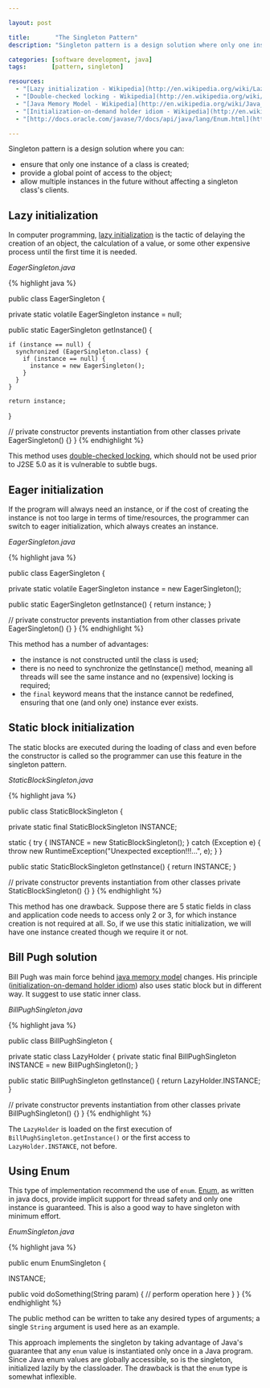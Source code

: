 ```yaml
---

layout: post

title:       "The Singleton Pattern"
description: "Singleton pattern is a design solution where only one instance of a class is created, and provide a global point of access to the object."

categories: [software development, java]
tags:       [pattern, singleton]

resources:
  - "[Lazy initialization - Wikipedia](http://en.wikipedia.org/wiki/Lazy_initialization)"
  - "[Double-checked locking - Wikipedia](http://en.wikipedia.org/wiki/Double_checked_locking_pattern)"
  - "[Java Memory Model - Wikipedia](http://en.wikipedia.org/wiki/Java_Memory_Model)"
  - "[Initialization-on-demand holder idiom - Wikipedia](http://en.wikipedia.org/wiki/Initialization_on_demand_holder_idiom)"
  - "[http://docs.oracle.com/javase/7/docs/api/java/lang/Enum.html](http://docs.oracle.com/javase/7/docs/api/java/lang/Enum.html)"

---
```



Singleton pattern is a design solution where you can:
- ensure that only one instance of a class is created;
- provide a global point of access to the object;
- allow multiple instances in the future without affecting a singleton class's clients.


## Lazy initialization

In computer programming, <a href="https://en.wikipedia.org/wiki/Lazy_initialization">lazy initialization</a> is the tactic of delaying the creation of an object, the calculation of a value, or some other expensive process until the first time it is needed.

*EagerSingleton.java*

{% highlight java %}

public class EagerSingleton {

  private static volatile EagerSingleton instance = null;

  public static EagerSingleton getInstance() {

    if (instance == null) {
      synchronized (EagerSingleton.class) {
        if (instance == null) {
          instance = new EagerSingleton();
        }
      }
    }

    return instance;
  }

  // private constructor prevents instantiation from other classes
  private EagerSingleton() {}
}
{% endhighlight %}

This method uses [double-checked locking](http://en.wikipedia.org/wiki/Double_checked_locking_pattern), which should not be used prior to J2SE 5.0 as it is vulnerable to subtle bugs.


## Eager initialization

If the program will always need an instance, or if the cost of creating the instance is not too large in terms of time/resources, the programmer can switch to eager initialization, which always creates an instance.

*EagerSingleton.java*

{% highlight java %}

public class EagerSingleton {

  private static volatile EagerSingleton instance = new EagerSingleton();

  public static EagerSingleton getInstance() {
    return instance;
  }

  // private constructor prevents instantiation from other classes
  private EagerSingleton() {}
}
{% endhighlight %}

This method has a number of advantages:
- the instance is not constructed until the class is used;
- there is no need to synchronize the getInstance() method, meaning all threads will see the same instance and no (expensive) locking is required;
- the `final` keyword means that the instance cannot be redefined, ensuring that one (and only one) instance ever exists.


## Static block initialization

The static blocks are executed during the loading of class and even before the constructor is called so the programmer can use this feature in the singleton pattern.

*StaticBlockSingleton.java*

{% highlight java %}

public class StaticBlockSingleton {

  private static final StaticBlockSingleton INSTANCE;

  static {
    try {
      INSTANCE = new StaticBlockSingleton();
    } catch (Exception e) {
      throw new RuntimeException("Unexpected exception!!!...", e);
    }
  }

  public static StaticBlockSingleton getInstance() {
    return INSTANCE;
  }

  // private constructor prevents instantiation from other classes
  private StaticBlockSingleton() {}
}
{% endhighlight %}

This method has one drawback. Suppose there are 5 static fields in class and application code needs to access only 2 or 3, for which instance creation is not required at all. So, if we use this static initialization, we will have one instance created though we require it or not.


## Bill Pugh solution

Bill Pugh was main force behind [java memory model](http://en.wikipedia.org/wiki/Java_Memory_Model) changes. His principle ([initialization-on-demand holder idiom](http://en.wikipedia.org/wiki/Initialization_on_demand_holder_idiom)) also uses static block but in different way. It suggest to use static inner class.

*BillPughSingleton.java*

{% highlight java %}

public class BillPughSingleton {

  private static class LazyHolder {
    private static final BillPughSingleton INSTANCE = new BillPughSingleton();
  }

  public static BillPughSingleton getInstance() {
    return LazyHolder.INSTANCE;
  }

  // private constructor prevents instantiation from other classes
  private BillPughSingleton() {}
}
{% endhighlight %}

The `LazyHolder` is loaded on the first execution of `BillPughSingleton.getInstance()` or the first access to `LazyHolder.INSTANCE`, not before.


## Using Enum

This type of implementation recommend the use of `enum`. [Enum](http://docs.oracle.com/javase/7/docs/api/java/lang/Enum.html), as written in java docs, provide implicit support for thread safety and only one instance is guaranteed. This is also a good way to have singleton with minimum effort.

*EnumSingleton.java*

{% highlight java %}

public enum EnumSingleton {

  INSTANCE;

  public void doSomething(String param) {
    // perform operation here 
  }
}
{% endhighlight %}

The public method can be written to take any desired types of arguments; a single `String` argument is used here as an example.

This approach implements the singleton by taking advantage of Java's guarantee that any `enum` value is instantiated only once in a Java program. Since Java enum values are globally accessible, so is the singleton, initialized lazily by the classloader. The drawback is that the `enum` type is somewhat inflexible.
